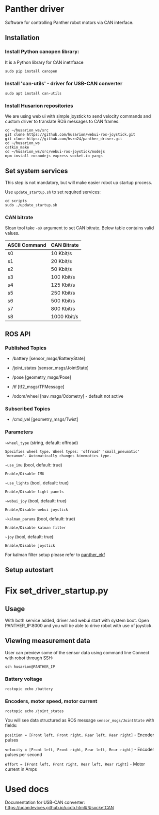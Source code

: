 # Panther driver

Software for controlling Panther robot motors via CAN interface.

## Installation

### Install Python canopen library:
It is a Python library for CAN inetrfaace

```
sudo pip install canopen
```

### Install 'can-utils' - driver for USB-CAN converter
```
sudo apt install can-utils
```

### Install Husarion repositories
We are using web ui with simple joystick to send velocity commands and custom driver to translate ROS messages to CAN frames.
```
cd ~/husarion_ws/src
git clone https://github.com/husarion/webui-ros-joystick.git
git clone https://github.com/hsrn24/panther_driver.git
cd ~/husarion_ws
catkin_make
cd ~/husarion_ws/src/webui-ros-joystick/nodejs
npm install rosnodejs express socket.io yargs
```

## Set system services
This step is not mandatory, but will make easier robot up startup process.

Use `update_startup.sh` to set required services:

```
cd scripts
sudo ./update_startup.sh
```

### CAN bitrate
Slcan tool take `-sX` argument to set CAN bitrate. Below table contains valid values.

| ASCII Command | CAN Bitrate |
| ---           | ---         |
| s0            | 10 Kbit/s   |
| s1            | 20 Kbit/s   |
| s2            | 50 Kbit/s   |
| s3            | 100 Kbit/s  |
| s4            | 125 Kbit/s  |
| s5            | 250 Kbit/s  |
| s6            | 500 Kbit/s  |
| s7            | 800 Kbit/s  |
| s8            | 1000 Kbit/s |

## ROS API

### Published Topics

 * /battery [sensor_msgs/BatteryState]

 * /joint_states [sensor_msgs/JointState]
 
 * /pose [geometry_msgs/Pose]
 
 * /tf [tf2_msgs/TFMessage]
 
 * /odom/wheel [nav_msgs/Odometry] - default not active


### Subscribed Topics

* /cmd_vel [geometry_msgs/Twist]

### Parameters

`~wheel_type` (string, default: offroad)

    Specifies wheel type. Wheel types: 'offroad' 'small_pneumatic' 'mecanum'. Automatically changes kinematics type.

`~use_imu` (bool, default: true)

    Enable/Disable IMU

`~use_lights` (bool, default: true)

    Enable/Disable light panels

`~webui_joy` (bool, default: true)

    Enable/Disable webui joystick

`~kalman_params` (bool, default: true)

    Enable/Disable kalman filter

`~joy` (bool, default: true)

    Enable/Disable joystick
    
For kalman filter setup please refer to [panther_ekf](https://github.com/adamkrawczyk/panther_ekf)

## Setup autostart

# Fix set_driver_startup.py

## Usage
With both service added, driver and webui start with system boot.
Open PANTHER_IP:8000 and you will be able to drive robot with use of joystick.


## Viewing measurement data

User can preview some of the sensor data using command line
Connect with robot through SSH:

```
ssh husarion@PANTHER_IP
```

### Battery voltage
```
rostopic echo /battery
```

### Encoders, motor speed, motor current

```
rostopic echo /joint_states
```
You will see data structured as ROS message `sensor_msgs/JointState` with fields:

`position = [Front left, Front right, Rear left, Rear right]` - Encoder pulses

`velocity = [Front left, Front right, Rear left, Rear right]` - Encoder pulses per second

`effort = [Front left, Front right, Rear left, Rear right]` - Motor current in Amps

# Used docs
Documentation for USB-CAN converter:
https://ucandevices.github.io/uccb.html#!#socketCAN
